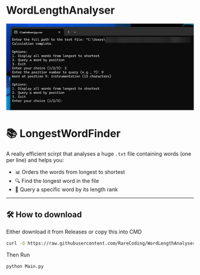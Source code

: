 # WordLengthAnalyser
![WordLengthAnalyser Demo](https://github.com/RareCoding/WordLengthAnalyser/raw/main/assets/iRPe9qbGkr.png)

# 📚 LongestWordFinder

A really efficient scirpt that analyses a huge `.txt` file containing words (one per line) and helps you:

- 📊 Orders the words from longest to shortest
- 🔍 Find the longest word in the file
- 🧭 Query a specific word by its length rank

---

## 🛠️ How to download

Either download it from Releases or copy this into CMD

```bash
curl -O https://raw.githubusercontent.com/RareCoding/WordLengthAnalyser/main/Main.py
```

Then Run
```bash
python Main.py
```
